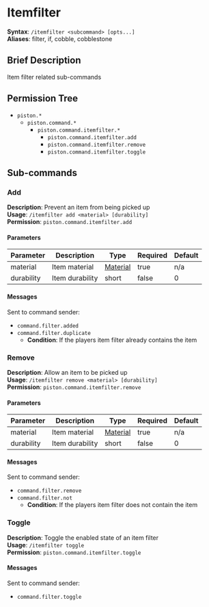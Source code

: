 # Itemfilter
**Syntax**: `/itemfilter <subcommand> [opts...]` \
**Aliases**: filter, if, cobble, cobblestone

## Brief Description
Item filter related sub-commands

## Permission Tree
- `piston.*`
  - `piston.command.*`
    - `piston.command.itemfilter.*`
      - `piston.command.itemfilter.add`
      - `piston.command.itemfilter.remove`
      - `piston.command.itemfilter.toggle`

## Sub-commands

### Add
**Description**: Prevent an item from being picked up \
**Usage**: `/itemfilter add <material> [durability]` \
**Permission**: `piston.command.itemfilter.add`

#### Parameters

| Parameter  | Description         | Type        | Required | Default |
| ---------- | ------------------- | ----------- | -------- | ------- |
| material   | Item material       | [Material](https://hub.spigotmc.org/javadocs/spigot/org/bukkit/Material.html)    | true     |  n/a    |
| durability | Item durability     | short       | false    |  0      |

#### Messages
Sent to command sender:
* `command.filter.added`
* `command.filter.duplicate`
  * **Condition**: If the players item filter already contains the item
  
### Remove
**Description**: Allow an item to be picked up \
**Usage**: `/itemfilter remove <material> [durability]` \
**Permission**: `piston.command.itemfilter.remove`

#### Parameters

| Parameter  | Description         | Type        | Required | Default |
| ---------- | ------------------- | ----------- | -------- | ------- |
| material   | Item material       | [Material](https://hub.spigotmc.org/javadocs/spigot/org/bukkit/Material.html)    | true     |  n/a    |
| durability | Item durability     | short       | false    |  0      |

#### Messages
Sent to command sender:
* `command.filter.remove`
* `command.filter.not`
  * **Condition**: If the players item filter does not contain the item

### Toggle
**Description**: Toggle the enabled state of an item filter \
**Usage**: `/itemfilter toggle` \
**Permission**: `piston.command.itemfilter.toggle`

#### Messages
Sent to command sender:
* `command.filter.toggle`
